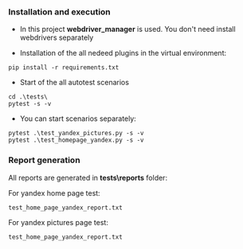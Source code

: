 ### Installation and execution

- In this project **webdriver_manager** is used. You don't need install webdrivers separately

- Installation of the all nedeed plugins in the virtual environment:
```
pip install -r requirements.txt
```
- Start of the all autotest scenarios
```
cd .\tests\
pytest -s -v
```
- You can start scenarios separately:
```
pytest .\test_yandex_pictures.py -s -v
pytest .\test_homepage_yandex.py -s -v
```

### Report generation
All reports are generated in **tests\reports** folder:

For yandex home page test:
```
test_home_page_yandex_report.txt
```
For yandex pictures page test:
```
test_home_page_yandex_report.txt
```
